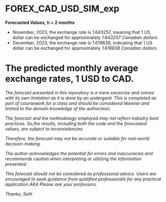 # FOREX_CAD_USD_SIM_exp

__Forecasted Values, h = 2 months__

- November, 2023, the exchange rate is 1.643257, meaning that 1 US dollar can be exchanged for approximately *1.643257 Canadian dollars*.
- December, 2023, the exchange rate is 1.619838, indicating that 1 US dollar can be exchanged for approximately *1.619838 Canadian dollars*.
  
# The predicted monthly average exchange rates, 1 USD to CAD.

_The forecast presented in this repository is a mere excercise and comes with its own limitation as it is done by an undergard. This is completed as part of coursework for a class and should be considered likewise and limited to the domain knowledge of the author(me)._

_The forecast and the methodology employed may not reflect industry best practices. So,the results, including both the code and the forecasted values, are subject to inconsistencies._

_Therefore, the forecast may not be accurate or suitable for real-world decision-making._

_The author acknowledges the potential for errors and inaccuracies and recommends caution when interpreting or utilizing the information presented._

_This forecast should not be considered as professional advice. Users are encouraged to seek guidance from qualified professionals for any practical application AKA Please ask your professors._

*Thanks,*
*Seth*

